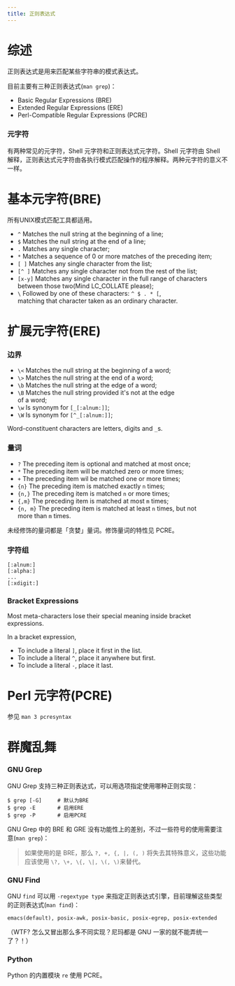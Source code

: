 ```yaml
---
title: 正则表达式
---
```



综述
====

正则表达式是用来匹配某些字符串的模式表达式。

目前主要有三种正则表达式(`man grep`)：

*	Basic Regular Expressions (BRE)
*	Extended Regular Expressions (ERE)
*	Perl-Compatible Regular Expressions (PCRE)

### 元字符

有两种常见的元字符，Shell 元字符和正则表达式元字符。Shell 元字符由 Shell
解释，正则表达式元字符由各执行模式匹配操作的程序解释。两种元字符的意义不
一样。


基本元字符(BRE)
===============

所有UNIX模式匹配工具都适用。

+ `^`      	Matches the null string at the beginning of a line;
+ `$` 		Matches the null string at the end of a line;
+ `.` 		Matches any single character;
+ `*` 		Matches a sequence of 0 or more matches of the preceding item;
+ `[ ]` 	Matches any single character from the list;
+ `[^ ]` 	Matches any single character not from the rest of the list;
+ `[x-y]` 	Matches any single character in the full range of characters  
			between those two(Mind LC_COLLATE please);
+ `\` 		Followed by one of these characters: `^ $ . * [`,  
			matching that character taken as an ordinary character.




扩展元字符(ERE)
===============


### 边界

+ `\<`		Matches the null string at the beginning of a word;
+ `\>` 		Matches the null string at the end of a word;  
+ `\b`		Matches the null string at the edge of a word;
+ `\B` 		Matches the null string provided it's not at the edge  
			of a word;
+ `\w`		Is synonym for `[_[:alnum:]]`;
+ `\W`		Is synonym for `[^_[:alnum:]]`;

Word-constituent characters are letters, digits and `_`s.

### 量词

+ `?` 		The preceding item is optional and matched at most once;
+ `*`		The preceding item will be matched zero or more times;
+ `+` 		The preceding item wil be matched one or more times;
+ `{n}`		The preceding item is matched exactly `n` times;
+ `{n,}`	The preceding item is matched `n` or more times;
+ `{,m}`	The preceding item is matched at most `m` times;
+ `{n, m}`	The preceding item is matched at least `n` times, but not  
			more than `m` times.

未经修饰的量词都是「贪婪」量词。修饰量词的特性见 PCRE。

### 字符组

	[:alnum:]  
	[:alpha:]
	...
	[:xdigit:]

### Bracket Expressions

Most meta-characters lose their special meaning inside bracket expressions.

In a bracket expression,

+ To include a literal `]`, place it first in the list.
+ To include a literal `^`, place it anywhere but first.
+ To include a literal `-`, place it last.



Perl 元字符(PCRE)
=================

参见 `man 3 pcresyntax`


群魔乱舞
========

### GNU Grep

GNU Grep 支持三种正则表达式，可以用选项指定使用哪种正则实现：

	$ grep [-G]		# 默认为BRE
	$ grep -E		# 启用ERE
	$ grep -P		# 启用PCRE


GNU Grep 中的 BRE 和 GRE 没有功能性上的差别，不过一些符号的使用需要注意(`man grep`)：

> 如果使用的是 BRE，那么 `?, +, {, |, (, )` 将失去其特殊意义，这些功能应该使用 `\?, \+, \{, \|, \(, \)`来替代。



### GNU Find

GNU `find` 可以用 `-regextype type` 来指定正则表达式引擎，目前理解这些类型的正则表达式(`man find`)：

	emacs(default), posix-awk, posix-basic, posix-egrep, posix-extended

（WTF? 怎么又冒出那么多不同实现？尼玛都是 GNU 一家的就不能弄统一了？！）

### Python

Python 的内置模块 `re` 使用 PCRE。
